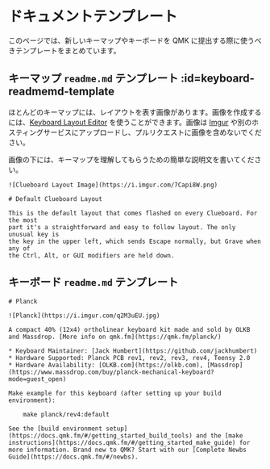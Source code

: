 # ドキュメントテンプレート

<!---
  original document: 0.9.19:docs/documentation_templates.md
  git diff 0.9.19 HEAD -- docs/documentation_templates.md | cat
-->

このページでは、新しいキーマップやキーボードを QMK に提出する際に使うべきテンプレートをまとめています。

## キーマップ `readme.md` テンプレート :id=keyboard-readmemd-template

ほとんどのキーマップには、レイアウトを表す画像があります。画像を作成するには、[Keyboard Layout Editor](https://keyboard-layout-editor.com) を使うことができます。画像は [Imgur](https://imgur.com) や別のホスティングサービスにアップロードし、プルリクエストに画像を含めないでください。

画像の下には、キーマップを理解してもらうための簡単な説明文を書いてください。

```
![Clueboard Layout Image](https://i.imgur.com/7Capi8W.png)

# Default Clueboard Layout

This is the default layout that comes flashed on every Clueboard. For the most
part it's a straightforward and easy to follow layout. The only unusual key is
the key in the upper left, which sends Escape normally, but Grave when any of
the Ctrl, Alt, or GUI modifiers are held down.
```

## キーボード `readme.md` テンプレート

```
# Planck

![Planck](https://i.imgur.com/q2M3uEU.jpg)

A compact 40% (12x4) ortholinear keyboard kit made and sold by OLKB and Massdrop. [More info on qmk.fm](https://qmk.fm/planck/)

* Keyboard Maintainer: [Jack Humbert](https://github.com/jackhumbert)
* Hardware Supported: Planck PCB rev1, rev2, rev3, rev4, Teensy 2.0
* Hardware Availability: [OLKB.com](https://olkb.com), [Massdrop](https://www.massdrop.com/buy/planck-mechanical-keyboard?mode=guest_open)

Make example for this keyboard (after setting up your build environment):

    make planck/rev4:default

See the [build environment setup](https://docs.qmk.fm/#/getting_started_build_tools) and the [make instructions](https://docs.qmk.fm/#/getting_started_make_guide) for more information. Brand new to QMK? Start with our [Complete Newbs Guide](https://docs.qmk.fm/#/newbs).
```
